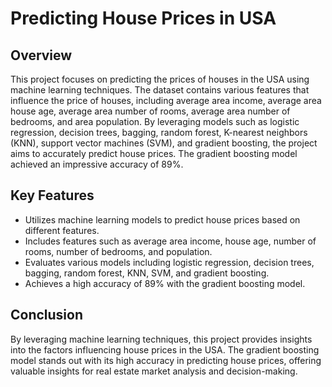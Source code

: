 # Predicting House Prices in USA

## Overview
This project focuses on predicting the prices of houses in the USA using machine learning techniques. The dataset contains various features that influence the price of houses, including average area income, average area house age, average area number of rooms, average area number of bedrooms, and area population. By leveraging models such as logistic regression, decision trees, bagging, random forest, K-nearest neighbors (KNN), support vector machines (SVM), and gradient boosting, the project aims to accurately predict house prices. The gradient boosting model achieved an impressive accuracy of 89%.

## Key Features
- Utilizes machine learning models to predict house prices based on different features.
- Includes features such as average area income, house age, number of rooms, number of bedrooms, and population.
- Evaluates various models including logistic regression, decision trees, bagging, random forest, KNN, SVM, and gradient boosting.
- Achieves a high accuracy of 89% with the gradient boosting model.

## Conclusion
By leveraging machine learning techniques, this project provides insights into the factors influencing house prices in the USA. The gradient boosting model stands out with its high accuracy in predicting house prices, offering valuable insights for real estate market analysis and decision-making.
